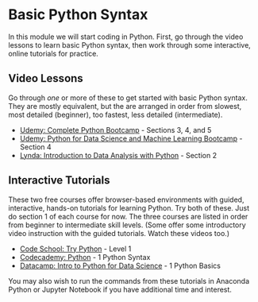# Basic Python Syntax

In this module we will start coding in Python. First, go through the video lessons to learn basic Python syntax, then work 
through some interactive, online tutorials for practice.

## Video Lessons

Go through *one* or more of these to get started with basic Python syntax. They are mostly equivalent, but the are 
arranged in order from slowest, most detailed (beginner), too fastest, less detailed (intermediate).

* [Udemy: Complete Python Bootcamp](https://www.udemy.com/complete-python-bootcamp/) - Sections 3, 4, and 5
* [Udemy: Python for Data Science and Machine Learning Bootcamp](https://www.udemy.com/python-for-data-science-and-machine-learning-bootcamp/) - Section 4
* [Lynda: Introduction to Data Analysis with Python](https://www.lynda.com/Numpy-tutorials/Introduction-Data-Analysis-Python/) - Section 2

## Interactive Tutorials

These two free courses offer browser-based environments with guided, interactive, hands-on tutorials for learning Python. 
Try both of these. Just do section 1 of each course for now. The three courses are listed in order from beginner to 
intermediate skill levels. (Some offer some introductory video instruction with the guided tutorials. Watch these videos too.)

* [Code School: Try Python](https://www.codeschool.com/courses/try-python) - Level 1
* [Codecademy: Python](https://www.codecademy.com/learn/python) - 1 Python Syntax
* [Datacamp: Intro to Python for Data Science](https://campus.datacamp.com/courses/intro-to-python-for-data-science/) - 1 Python Basics

You may also wish to run the commands from these tutorials in Anaconda Python or Jupyter Notebook if you have 
additional time and interest.
